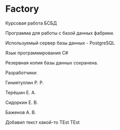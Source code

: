 # Factory
Курсовая работа БСБД

Программа для работы с базой данных фабрики.

Используемый сервер базы данных - PostgreSQL

Язык программирования C#

Резервная копия базы данных сохранена.

Разработчики:

Гиниятуллин Р. Р.

Терёшин Е. А.

Сидоркин Е. В.

Баженов А. В.

Добавил текст какой-то
TEst
TEst
